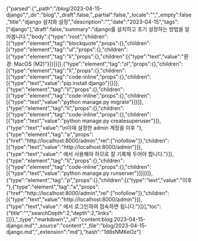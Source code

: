 {"parsed":{"_path":"/blog/2023-04-15-django","_dir":"blog","_draft":false,"_partial":false,"_locale":"","_empty":false,"title":"django 설치와 설정","description":"","date":"2023-04-15","tags":["django"],"draft":false,"summary":"django를 설치하고 초기 설정하는 방법을 알아봅니다.","body":{"type":"root","children":[{"type":"element","tag":"blockquote","props":{},"children":[{"type":"element","tag":"ul","props":{},"children":[{"type":"element","tag":"li","props":{},"children":[{"type":"text","value":"환경: MacOS (M2)"}]}]}]},{"type":"element","tag":"ol","props":{},"children":[{"type":"element","tag":"li","props":{},"children":[{"type":"element","tag":"code-inline","props":{},"children":[{"type":"text","value":"pip install django"}]}]},{"type":"element","tag":"li","props":{},"children":[{"type":"element","tag":"code-inline","props":{},"children":[{"type":"text","value":"python manage.py migrate"}]}]},{"type":"element","tag":"li","props":{},"children":[{"type":"element","tag":"code-inline","props":{},"children":[{"type":"text","value":"python manage.py createsuperuser"}]},{"type":"text","value":"\n이때 설정한 admin 계정을 이후 "},{"type":"element","tag":"a","props":{"href":"http://localhost:8000/admin","rel":["nofollow"]},"children":[{"type":"text","value":"http://localhost:8000/admin"}]},{"type":"text","value":" 에서 사용해야 하므로 잘 기록해 두어야 합니다."}]},{"type":"element","tag":"li","props":{},"children":[{"type":"element","tag":"code-inline","props":{},"children":[{"type":"text","value":"python manage.py runserver"}]}]}]},{"type":"element","tag":"p","props":{},"children":[{"type":"text","value":"이후 "},{"type":"element","tag":"a","props":{"href":"http://localhost:8000/admin","rel":["nofollow"]},"children":[{"type":"text","value":"http://localhost:8000/admin"}]},{"type":"text","value":" 에서 로그인하여 접속하면 됩니다."}]}],"toc":{"title":"","searchDepth":2,"depth":2,"links":[]}},"_type":"markdown","_id":"content:blog:2023-04-15-django.md","_source":"content","_file":"blog/2023-04-15-django.md","_extension":"md"},"hash":"1d8sNMKeOz"}
